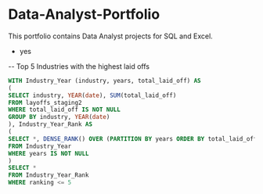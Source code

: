 # Data-Analyst-Portfolio
This portfolio contains Data Analyst projects for SQL and Excel. 

- yes

-- Top 5 Industries with the highest laid offs

```sql
WITH Industry_Year (industry, years, total_laid_off) AS
(
SELECT industry, YEAR(date), SUM(total_laid_off)
FROM layoffs_staging2
WHERE total_laid_off IS NOT NULL
GROUP BY industry, YEAR(date)
), Industry_Year_Rank AS
(
SELECT *, DENSE_RANK() OVER (PARTITION BY years ORDER BY total_laid_off DESC) AS ranking
FROM Industry_Year
WHERE years IS NOT NULL
)
SELECT *
FROM Industry_Year_Rank
WHERE ranking <= 5
```
